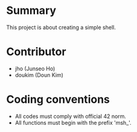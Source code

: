 # Summary
This project is about creating a simple shell.

# Contributor
* jho (Junseo Ho)
* doukim (Doun Kim)

# Coding conventions

* All codes must comply with official 42 norm.
* All functions must begin with the prefix 'msh_'.
